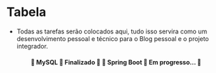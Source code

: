 Tabela
=================
<!--ts-->
   - Todas as tarefas serão colocados aqui, tudo isso servira como um desenvolvimento pessoal e técnico para o Blog pessoal e o projeto integrador.  
<!--te-->

<h4 align="center"> 
	🚧  MySQL 🚀 Finalizado  🚧
	🚧  Spring Boot 🚀 Em progresso...  🚧
</h4>
